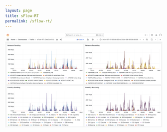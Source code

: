 ```yaml
---
layout: page
title: sFlow-RT
permalink: /sflow-rt/
---
```


<img class="screenshot" src="/assets/images/dc24-sflow-rt.png" />
